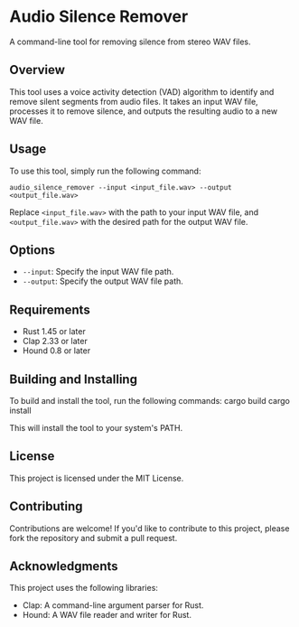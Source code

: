# Audio Silence Remover

A command-line tool for removing silence from stereo WAV files.

## Overview

This tool uses a voice activity detection (VAD) algorithm to identify and remove silent segments from audio files. It takes an input WAV file, processes it to remove silence, and outputs the resulting audio to a new WAV file.

## Usage

To use this tool, simply run the following command:

```
audio_silence_remover --input <input_file.wav> --output <output_file.wav>
```

Replace `<input_file.wav>` with the path to your input WAV file, and `<output_file.wav>` with the desired path for the output WAV file.

## Options

* `--input`: Specify the input WAV file path.
* `--output`: Specify the output WAV file path.

## Requirements

* Rust 1.45 or later
* Clap 2.33 or later
* Hound 0.8 or later

## Building and Installing

To build and install the tool, run the following commands:
cargo build cargo install

This will install the tool to your system's PATH.

## License

This project is licensed under the MIT License.

## Contributing

Contributions are welcome! If you'd like to contribute to this project, please fork the repository and submit a pull request.

## Acknowledgments

This project uses the following libraries:

* Clap: A command-line argument parser for Rust.
* Hound: A WAV file reader and writer for Rust.

